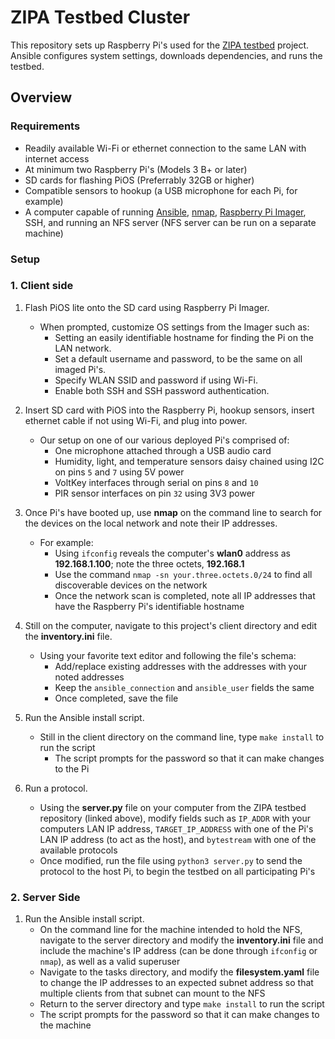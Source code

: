 # ZIPA Testbed Cluster

This repository sets up Raspberry Pi's used for the [ZIPA testbed](https://github.com/isaac-ahlgren/zipa-testbed/tree/main) project. Ansible configures system settings, downloads dependencies, and runs the testbed.

## Overview

### Requirements

- Readily available Wi-Fi or ethernet connection to the same LAN with internet access
- At minimum two Raspberry Pi's (Models 3 B+ or later)
- SD cards for flashing PiOS (Preferrably 32GB or higher)
- Compatible sensors to hookup (a USB microphone for each Pi, for example)
- A computer capable of running [Ansible](https://docs.ansible.com/ansible/latest/installation_guide/intro_installation.html), [nmap](https://nmap.org/download.html), [Raspberry Pi Imager](https://www.raspberrypi.com/software/), SSH, and running an NFS server (NFS server can be run on a separate machine)

### Setup

### 1. Client side

1. Flash PiOS lite onto the SD card using Raspberry Pi Imager.
    - When prompted, customize OS settings from the Imager such as:
      - Setting an easily identifiable hostname for finding the Pi on the LAN network.
      - Set a default username and password, to be the same on all imaged Pi's.
      - Specify WLAN SSID and password if using Wi-Fi.
      - Enable both SSH and SSH password authentication.

2. Insert SD card with PiOS into the Raspberry Pi, hookup sensors, insert ethernet cable if not using Wi-Fi, and plug into power.
    - Our setup on one of our various deployed Pi's comprised of:
      - One microphone attached through a USB audio card
      - Humidity, light, and temperature sensors daisy chained using I2C on pins `5` and `7` using 5V power
      - VoltKey interfaces through serial on pins `8` and `10`
      - PIR sensor interfaces on pin `32` using 3V3 power

3. Once Pi's have booted up, use **nmap** on the command line to search for the devices on the local network and note their IP addresses.
    - For example:
      - Using `ifconfig` reveals the computer's **wlan0** address as **192.168.1.100**; note the three octets, **192.168.1**
      - Use the command `nmap -sn your.three.octets.0/24` to find all discoverable devices on the network
      - Once the network scan is completed, note all IP addresses that have the Raspberry Pi's identifiable hostname
4. Still on the computer, navigate to this project's client directory and edit the **inventory.ini** file.
    - Using your favorite text editor and following the file's schema:
      - Add/replace existing addresses with the addresses with your noted addresses
      - Keep the `ansible_connection` and `ansible_user` fields the same
      - Once completed, save the file
5. Run the Ansible install script.
    - Still in the client directory on the command line, type `make install` to run the script
      - The script prompts for the password so that it can make changes to the Pi
6. Run a protocol.
    - Using the **server.py** file on your computer from the ZIPA testbed repository (linked above), modify fields such as `IP_ADDR` with your computers LAN IP address, `TARGET_IP_ADDRESS` with one of the Pi's LAN IP address (to act as the host), and `bytestream` with one of the available protocols
    - Once modified, run the file using `python3 server.py` to send the protocol to the host Pi, to begin the testbed on all participating Pi's

### 2. Server Side

1. Run the Ansible install script.
   - On the command line for the machine intended to hold the NFS, navigate to the server directory and modify the **inventory.ini** file and include the machine's IP address (can be done through `ifconfig` or `nmap`), as well as a valid superuser
   - Navigate to the tasks directory, and modify the **filesystem.yaml** file to change the IP addresses to an expected subnet address so that multiple clients from that subnet can mount to the NFS
   - Return to the server directory and type `make install` to run the script
   - The script prompts for the password so that it can make changes to the machine
